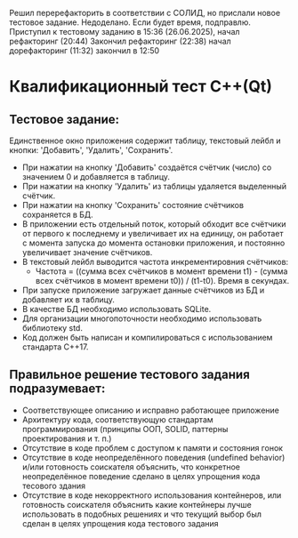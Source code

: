 Решил перерефакторить в соответствии с СОЛИД, но прислали новое тестовое задание. Недоделано. Если будет время, подправлю.
Приступил к тестовому заданию в 15:36 (26.06.2025), начал рефакторинг (20:44) Закончил рефакторинг (22:38) начал дорефакторинг (11:32) закончил в 12:50
# Квалификационный тест C++(Qt)
## Тестовое задание:
Единственное окно приложения содержит таблицу, текстовый лейбл и кнопки: 'Добавить', 'Удалить', 'Сохранить'.
- При нажатии на кнопку 'Добавить' создаётся счётчик (число) со значением 0 и добавляется в таблицу.
- При нажатии на кнопку 'Удалить' из таблицы удаляется выделенный счётчик.
- При нажатии на кнопку 'Сохранить' состояние счётчиков сохраняется в БД.
- В приложении есть отдельный поток, который обходит все счётчики от первого к последнему и увеличивает их на единицу, он работает с момента запуска до момента остановки приложения, и постоянно увеличивает значение счётчиков.
- В текстовый лейбл выводится частота инкрементировния счётчиков:
  - Частота = ((сумма всех счётчиков в момент времени t1) - (сумма всех счётчиков в момент времени t0)) / (t1-t0).
  Время в секундах.
- При запуске приложение загружает данные счётчиков из БД и добавляет их в таблицу.
- В качестве БД необходимо использовать SQLite.
- Для организации многопоточности необходимо использовать библиотеку std.
- Код должен быть написан и компилироваться с использованием стандарта C++17.

## Правильное решение тестового задания подразумевает:
- Соответствующее описанию и исправно работающее приложение
- Архитектуру кода, соответствующую стандартам программирования (принципы ООП, SOLID, паттерны проектирования и т. п.)
- Отсутствие в коде проблем с доступом к памяти и состояния гонок
- Отсутствие в коде неопределённого поведения (undefined behavior) и/или готовность соискателя объяснить, что конкретное неопределённое поведение сделано в целях упрощения кода тесового здания
- Отсутствие в коде некорректного использования контейнеров, или готовность соискателя объяснить какие контейнеры лучше использовать в подобных решениях и что текущий выбор был сделан в целях упрощения кода тестового задания
